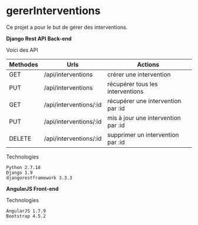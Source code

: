 # gererInterventions
Ce projet a pour le but de gérer des interventions.

**Django Rest API Back-end**

Voici des API

| Methodes | Urls | Actions |
| --- | --- | --- |
| GET | /api/interventions | crérer une intervention |
| PUT  | /api/interventions | récupérer tous les interventions |
| GET | /api/interventions/:id | récupérer une intervention par :id |
| PUT  | /api/interventions/:id | mis à jour une intervention par :id |
| DELETE | /api/interventions/:id | supprimer un intervention par :id |


Technologies
```
Python 2.7.18
Django 1.9
djangorestframework 3.3.3
```

**AngularJS Front-end**

Technologies
```
AngularJS 1.7.9
Bootstrap 4.5.2
```
